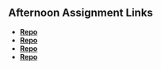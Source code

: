 ## Afternoon Assignment Links

* **[Repo](https://github.com/Kyle-Burt/trivia-db)**
* **[Repo](https://github.com/Kyle-Burt/<ASSIGNMENT_REPO>)**
* **[Repo](https://github.com/Kyle-Burt/<ASSIGNMENT_REPO>)**
* **[Repo](https://github.com/Kyle-Burt/<ASSIGNMENT_REPO>)**
